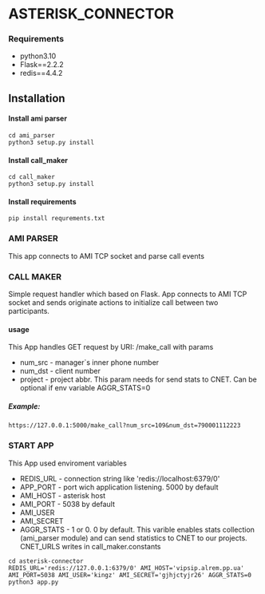 # ASTERISK_CONNECTOR
### Requirements
- python3.10
- Flask==2.2.2
- redis==4.4.2

## Installation

#### Install ami parser
```
cd ami_parser
python3 setup.py install
```

#### Install call_maker
```
cd call_maker
python3 setup.py install
```

#### Install requirements
```
pip install requrements.txt
```

### AMI PARSER
This app connects to AMI TCP socket and parse call events

### CALL MAKER
Simple request handler which based on Flask. App connects to AMI TCP socket and sends originate actions to initialize call between two participants.
#### usage
This App handles GET request by URI: /make_call with params
- num_src - manager`s inner phone number
- num_dst - client number
- project - project abbr. This param needs for send stats to CNET. Can be optional if env variable AGGR_STATS=0

##### Example:
```
https://127.0.0.1:5000/make_call?num_src=109&num_dst=790001112223
```

### START APP
This App used enviroment variables
- REDIS_URL - connection string like 'redis://localhost:6379/0'
- APP_PORT - port wich application listening. 5000 by default
- AMI_HOST - asterisk host
- AMI_PORT - 5038 by default
- AMI_USER
- AMI_SECRET
- AGGR_STATS - 1 or 0. 0 by default. This varible enables stats collection (ami_parser module) and can send statistics to CNET to our projects. CNET_URLS writes in call_maker.constants

```
cd asterisk-connector
REDIS_URL='redis://127.0.0.1:6379/0' AMI_HOST='vipsip.alrem.pp.ua' AMI_PORT=5038 AMI_USER='kingz' AMI_SECRET='gjhjctyjr26' AGGR_STATS=0 python3 app.py
```

